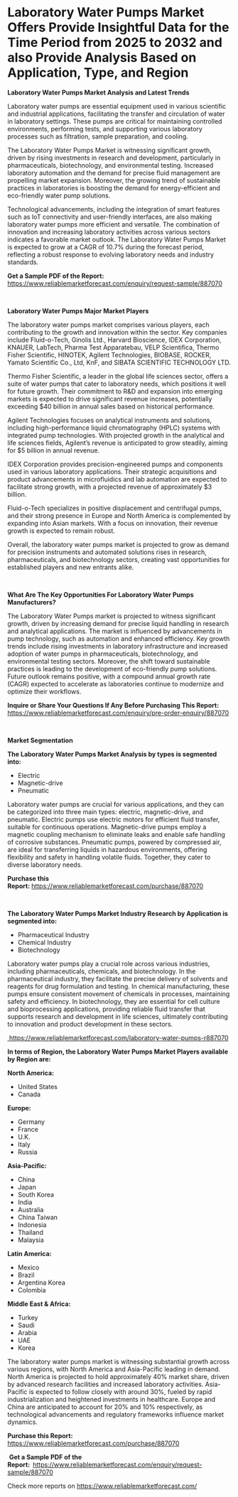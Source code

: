 <p><h1>Laboratory Water Pumps Market Offers Provide Insightful Data for the Time Period from 2025 to 2032 and also Provide Analysis Based on Application, Type, and Region</h1></p><p><strong>Laboratory Water Pumps Market Analysis and Latest Trends</strong></p>
<p><p>Laboratory water pumps are essential equipment used in various scientific and industrial applications, facilitating the transfer and circulation of water in laboratory settings. These pumps are critical for maintaining controlled environments, performing tests, and supporting various laboratory processes such as filtration, sample preparation, and cooling.</p><p>The Laboratory Water Pumps Market is witnessing significant growth, driven by rising investments in research and development, particularly in pharmaceuticals, biotechnology, and environmental testing. Increased laboratory automation and the demand for precise fluid management are propelling market expansion. Moreover, the growing trend of sustainable practices in laboratories is boosting the demand for energy-efficient and eco-friendly water pump solutions.</p><p>Technological advancements, including the integration of smart features such as IoT connectivity and user-friendly interfaces, are also making laboratory water pumps more efficient and versatile. The combination of innovation and increasing laboratory activities across various sectors indicates a favorable market outlook. The Laboratory Water Pumps Market is expected to grow at a CAGR of 10.7% during the forecast period, reflecting a robust response to evolving laboratory needs and industry standards.</p></p>
<p><strong>Get a Sample PDF of the Report:&nbsp;</strong> <a href="https://www.reliablemarketforecast.com/enquiry/request-sample/887070?utm_campaign=2274&utm_medium=2&utm_source=Github&utm_content=ia&utm_term=17022025&utm_id=laboratory-water-pumps">https://www.reliablemarketforecast.com/enquiry/request-sample/887070</a></p>
<p>&nbsp;</p>
<p><strong>Laboratory Water Pumps Major Market Players</strong></p>
<p><p>The laboratory water pumps market comprises various players, each contributing to the growth and innovation within the sector. Key companies include Fluid-o-Tech, Ginolis Ltd., Harvard Bioscience, IDEX Corporation, KNAUER, LabTech, Pharma Test Apparatebau, VELP Scientifica, Thermo Fisher Scientific, HINOTEK, Agilent Technologies, BIOBASE, ROCKER, Yamato Scientific Co., Ltd, KnF, and SIBATA SCIENTIFIC TECHNOLOGY LTD.</p><p>Thermo Fisher Scientific, a leader in the global life sciences sector, offers a suite of water pumps that cater to laboratory needs, which positions it well for future growth. Their commitment to R&D and expansion into emerging markets is expected to drive significant revenue increases, potentially exceeding $40 billion in annual sales based on historical performance.</p><p>Agilent Technologies focuses on analytical instruments and solutions, including high-performance liquid chromatography (HPLC) systems with integrated pump technologies. With projected growth in the analytical and life sciences fields, Agilent’s revenue is anticipated to grow steadily, aiming for $5 billion in annual revenue.</p><p>IDEX Corporation provides precision-engineered pumps and components used in various laboratory applications. Their strategic acquisitions and product advancements in microfluidics and lab automation are expected to facilitate strong growth, with a projected revenue of approximately $3 billion.</p><p>Fluid-o-Tech specializes in positive displacement and centrifugal pumps, and their strong presence in Europe and North America is complemented by expanding into Asian markets. With a focus on innovation, their revenue growth is expected to remain robust.</p><p>Overall, the laboratory water pumps market is projected to grow as demand for precision instruments and automated solutions rises in research, pharmaceuticals, and biotechnology sectors, creating vast opportunities for established players and new entrants alike.</p></p>
<p>&nbsp;</p>
<p><strong>What Are The Key Opportunities For Laboratory Water Pumps Manufacturers?</strong></p>
<p><p>The Laboratory Water Pumps market is projected to witness significant growth, driven by increasing demand for precise liquid handling in research and analytical applications. The market is influenced by advancements in pump technology, such as automation and enhanced efficiency. Key growth trends include rising investments in laboratory infrastructure and increased adoption of water pumps in pharmaceuticals, biotechnology, and environmental testing sectors. Moreover, the shift toward sustainable practices is leading to the development of eco-friendly pump solutions. Future outlook remains positive, with a compound annual growth rate (CAGR) expected to accelerate as laboratories continue to modernize and optimize their workflows.</p></p>
<p><strong>Inquire or Share Your Questions If Any Before Purchasing This Report:</strong> <a href="https://www.reliablemarketforecast.com/enquiry/pre-order-enquiry/887070?utm_campaign=2274&utm_medium=2&utm_source=Github&utm_content=ia&utm_term=17022025&utm_id=laboratory-water-pumps">https://www.reliablemarketforecast.com/enquiry/pre-order-enquiry/887070</a></p>
<p>&nbsp;</p>
<p><strong>Market Segmentation</strong></p>
<p><strong>The Laboratory Water Pumps Market Analysis by types is segmented into:</strong></p>
<p><ul><li>Electric</li><li>Magnetic-drive</li><li>Pneumatic</li></ul></p>
<p><p>Laboratory water pumps are crucial for various applications, and they can be categorized into three main types: electric, magnetic-drive, and pneumatic. Electric pumps use electric motors for efficient fluid transfer, suitable for continuous operations. Magnetic-drive pumps employ a magnetic coupling mechanism to eliminate leaks and enable safe handling of corrosive substances. Pneumatic pumps, powered by compressed air, are ideal for transferring liquids in hazardous environments, offering flexibility and safety in handling volatile fluids. Together, they cater to diverse laboratory needs.</p></p>
<p><strong>Purchase this Report:&nbsp;</strong><a href="https://www.reliablemarketforecast.com/purchase/887070?utm_campaign=2274&utm_medium=2&utm_source=Github&utm_content=ia&utm_term=17022025&utm_id=laboratory-water-pumps">https://www.reliablemarketforecast.com/purchase/887070</a></p>
<p>&nbsp;</p>
<p><strong>The Laboratory Water Pumps Market Industry Research by Application is segmented into:</strong></p>
<p><ul><li>Pharmaceutical Industry</li><li>Chemical Industry</li><li>Biotechnology</li></ul></p>
<p><p>Laboratory water pumps play a crucial role across various industries, including pharmaceuticals, chemicals, and biotechnology. In the pharmaceutical industry, they facilitate the precise delivery of solvents and reagents for drug formulation and testing. In chemical manufacturing, these pumps ensure consistent movement of chemicals in processes, maintaining safety and efficiency. In biotechnology, they are essential for cell culture and bioprocessing applications, providing reliable fluid transfer that supports research and development in life sciences, ultimately contributing to innovation and product development in these sectors.</p></p>
<p><a href="https://www.reliablemarketforecast.com/laboratory-water-pumps-r887070?utm_campaign=2274&utm_medium=2&utm_source=Github&utm_content=ia&utm_term=17022025&utm_id=laboratory-water-pumps">&nbsp;https://www.reliablemarketforecast.com/laboratory-water-pumps-r887070</a></p>
<p><strong>In terms of Region, the Laboratory Water Pumps Market Players available by Region are:</strong></p>
<p>
    <p> <strong> North America: </strong>
        <ul>
            <li>United States</li>
            <li>Canada</li>
        </ul>
        </p> 
    <p> <strong> Europe: </strong>
        <ul>
            <li>Germany</li>
            <li>France</li>
            <li>U.K.</li>
            <li>Italy</li>
            <li>Russia</li>
        </ul>
        </p> 
    <p> <strong> Asia-Pacific: </strong>
        <ul>
            <li>China</li>
            <li>Japan</li>
            <li>South Korea</li>
            <li>India</li>
            <li>Australia</li>
            <li>China Taiwan</li>
            <li>Indonesia</li>
            <li>Thailand</li>
            <li>Malaysia</li>
        </ul>
        </p> 
    <p> <strong> Latin America: </strong>
        <ul>
            <li>Mexico</li>
            <li>Brazil</li>
            <li>Argentina Korea</li>
            <li>Colombia</li>
        </ul>
        </p> 
    <p> <strong> Middle East & Africa: </strong>
        <ul>
            <li>Turkey</li>
            <li>Saudi</li>
            <li>Arabia</li>
            <li>UAE</li>
            <li>Korea</li>
        </ul>
    </p>
    </p>
<p><p>The laboratory water pumps market is witnessing substantial growth across various regions, with North America and Asia-Pacific leading in demand. North America is projected to hold approximately 40% market share, driven by advanced research facilities and increased laboratory activities. Asia-Pacific is expected to follow closely with around 30%, fueled by rapid industrialization and heightened investments in healthcare. Europe and China are anticipated to account for 20% and 10% respectively, as technological advancements and regulatory frameworks influence market dynamics.</p></p>
<p><strong>Purchase this Report: </strong><a href="https://www.reliablemarketforecast.com/purchase/887070?utm_campaign=2274&utm_medium=2&utm_source=Github&utm_content=ia&utm_term=17022025&utm_id=laboratory-water-pumps">https://www.reliablemarketforecast.com/purchase/887070</a></p>
<p>&nbsp;<strong>Get a Sample PDF of the Report:&nbsp;&nbsp;</strong><a href="https://www.reliablemarketforecast.com/enquiry/request-sample/887070?utm_campaign=2274&utm_medium=2&utm_source=Github&utm_content=ia&utm_term=17022025&utm_id=laboratory-water-pumps">https://www.reliablemarketforecast.com/enquiry/request-sample/887070</a></p>
<p><strong></strong></p>
<p>Check more reports on <a href="https://www.reliablemarketforecast.com/?utm_campaign=2274&utm_medium=2&utm_source=Github&utm_content=ia&utm_term=17022025&utm_id=laboratory-water-pumps">https://www.reliablemarketforecast.com/</a></p>